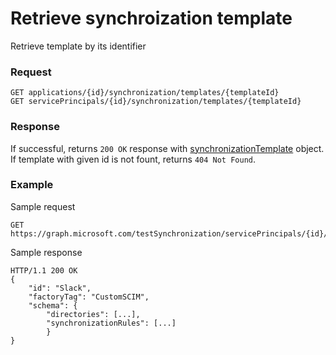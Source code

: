 # Retrieve synchroization template

Retrieve template by its identifier

### Request

```http
GET applications/{id}/synchronization/templates/{templateId}
GET servicePrincipals/{id}/synchronization/templates/{templateId}
```

### Response

If successful, returns `200 OK` response with [synchronizationTemplate](../resources/synchronization_template.md) object. If template with given id is not fount, returns `404 Not Found`.

### Example

Sample request

```http
GET https://graph.microsoft.com/testSynchronization/servicePrincipals/{id}/synchronization/templates/Slack
```

Sample response

```http
HTTP/1.1 200 OK
{
    "id": "Slack",
    "factoryTag": "CustomSCIM",
    "schema": {
        "directories": [...],
        "synchronizationRules": [...]
        }
}
```